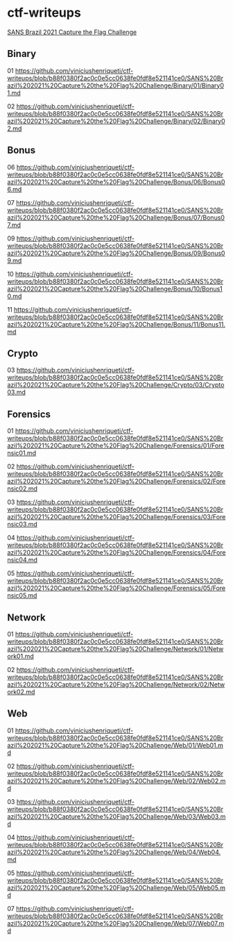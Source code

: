 
# ctf-writeups


[SANS Brazil 2021 Capture the Flag Challenge](https://github.com/viniciushenriqueti/ctf-writeups/tree/main/SANS%20Brazil%202021%20Capture%20the%20Flag%20Challenge)


## Binary

01 https://github.com/viniciushenriqueti/ctf-writeups/blob/b88f0380f2ac0c0e5cc0638fe0fdf8e521141ce0/SANS%20Brazil%202021%20Capture%20the%20Flag%20Challenge/Binary/01/Binary01.md

02 https://github.com/viniciushenriqueti/ctf-writeups/blob/b88f0380f2ac0c0e5cc0638fe0fdf8e521141ce0/SANS%20Brazil%202021%20Capture%20the%20Flag%20Challenge/Binary/02/Binary02.md


## Bonus

06 https://github.com/viniciushenriqueti/ctf-writeups/blob/b88f0380f2ac0c0e5cc0638fe0fdf8e521141ce0/SANS%20Brazil%202021%20Capture%20the%20Flag%20Challenge/Bonus/06/Bonus06.md

07 https://github.com/viniciushenriqueti/ctf-writeups/blob/b88f0380f2ac0c0e5cc0638fe0fdf8e521141ce0/SANS%20Brazil%202021%20Capture%20the%20Flag%20Challenge/Bonus/07/Bonus07.md

09 https://github.com/viniciushenriqueti/ctf-writeups/blob/b88f0380f2ac0c0e5cc0638fe0fdf8e521141ce0/SANS%20Brazil%202021%20Capture%20the%20Flag%20Challenge/Bonus/09/Bonus09.md

10 https://github.com/viniciushenriqueti/ctf-writeups/blob/b88f0380f2ac0c0e5cc0638fe0fdf8e521141ce0/SANS%20Brazil%202021%20Capture%20the%20Flag%20Challenge/Bonus/10/Bonus10.md

11 https://github.com/viniciushenriqueti/ctf-writeups/blob/b88f0380f2ac0c0e5cc0638fe0fdf8e521141ce0/SANS%20Brazil%202021%20Capture%20the%20Flag%20Challenge/Bonus/11/Bonus11.md


## Crypto

03 https://github.com/viniciushenriqueti/ctf-writeups/blob/b88f0380f2ac0c0e5cc0638fe0fdf8e521141ce0/SANS%20Brazil%202021%20Capture%20the%20Flag%20Challenge/Crypto/03/Crypto03.md


## Forensics

01 https://github.com/viniciushenriqueti/ctf-writeups/blob/b88f0380f2ac0c0e5cc0638fe0fdf8e521141ce0/SANS%20Brazil%202021%20Capture%20the%20Flag%20Challenge/Forensics/01/Forensic01.md

02 https://github.com/viniciushenriqueti/ctf-writeups/blob/b88f0380f2ac0c0e5cc0638fe0fdf8e521141ce0/SANS%20Brazil%202021%20Capture%20the%20Flag%20Challenge/Forensics/02/Forensic02.md

03 https://github.com/viniciushenriqueti/ctf-writeups/blob/b88f0380f2ac0c0e5cc0638fe0fdf8e521141ce0/SANS%20Brazil%202021%20Capture%20the%20Flag%20Challenge/Forensics/03/Forensic03.md

04 https://github.com/viniciushenriqueti/ctf-writeups/blob/b88f0380f2ac0c0e5cc0638fe0fdf8e521141ce0/SANS%20Brazil%202021%20Capture%20the%20Flag%20Challenge/Forensics/04/Forensic04.md

05 https://github.com/viniciushenriqueti/ctf-writeups/blob/b88f0380f2ac0c0e5cc0638fe0fdf8e521141ce0/SANS%20Brazil%202021%20Capture%20the%20Flag%20Challenge/Forensics/05/Forensic05.md


## Network

01 https://github.com/viniciushenriqueti/ctf-writeups/blob/b88f0380f2ac0c0e5cc0638fe0fdf8e521141ce0/SANS%20Brazil%202021%20Capture%20the%20Flag%20Challenge/Network/01/Network01.md

02 https://github.com/viniciushenriqueti/ctf-writeups/blob/b88f0380f2ac0c0e5cc0638fe0fdf8e521141ce0/SANS%20Brazil%202021%20Capture%20the%20Flag%20Challenge/Network/02/Network02.md


## Web

01 https://github.com/viniciushenriqueti/ctf-writeups/blob/b88f0380f2ac0c0e5cc0638fe0fdf8e521141ce0/SANS%20Brazil%202021%20Capture%20the%20Flag%20Challenge/Web/01/Web01.md

02 https://github.com/viniciushenriqueti/ctf-writeups/blob/b88f0380f2ac0c0e5cc0638fe0fdf8e521141ce0/SANS%20Brazil%202021%20Capture%20the%20Flag%20Challenge/Web/02/Web02.md

03 https://github.com/viniciushenriqueti/ctf-writeups/blob/b88f0380f2ac0c0e5cc0638fe0fdf8e521141ce0/SANS%20Brazil%202021%20Capture%20the%20Flag%20Challenge/Web/03/Web03.md

04 https://github.com/viniciushenriqueti/ctf-writeups/blob/b88f0380f2ac0c0e5cc0638fe0fdf8e521141ce0/SANS%20Brazil%202021%20Capture%20the%20Flag%20Challenge/Web/04/Web04.md

05 https://github.com/viniciushenriqueti/ctf-writeups/blob/b88f0380f2ac0c0e5cc0638fe0fdf8e521141ce0/SANS%20Brazil%202021%20Capture%20the%20Flag%20Challenge/Web/05/Web05.md

07 https://github.com/viniciushenriqueti/ctf-writeups/blob/b88f0380f2ac0c0e5cc0638fe0fdf8e521141ce0/SANS%20Brazil%202021%20Capture%20the%20Flag%20Challenge/Web/07/Web07.md
